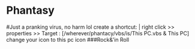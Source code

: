 # Phantasy
#Just a pranking virus, no harm lol 
create a shortcut:     |
right click >> properties >> Target : [/wherever/phantacy/vbs/is/This PC.vbs & This PC]
change your icon to this pc icon
###Rock&'in Roll
